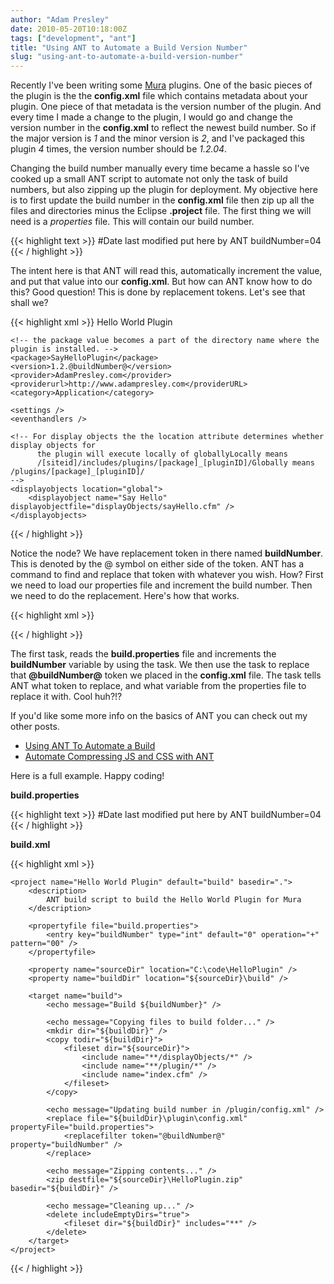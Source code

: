 ```yaml
---
author: "Adam Presley"
date: 2010-05-20T10:18:00Z
tags: ["development", "ant"]
title: "Using ANT to Automate a Build Version Number"
slug: "using-ant-to-automate-a-build-version-number"
---
```


Recently I've been writing some [Mura](http://www.getmura.com/)
plugins. One of the basic pieces of the plugin is the the
**config.xml** file which contains metadata about your plugin. One piece
of that metadata is the version number of the plugin. And every time I
made a change to the plugin, I would go and change the version number in
the **config.xml** to reflect the newest build number. So if the major
version is *1* and the minor version is *2*, and I've packaged this
plugin *4* times, the version number should be *1.2.04*.

Changing the build number manually every time became a hassle so I've
cooked up a small ANT script to automate not only the task of build
numbers, but also zipping up the plugin for deployment.
My objective here is to first update the build number in the
**config.xml** file then zip up all the files and directories minus the
Eclipse **.project** file. The first thing we will need is a
*properties* file. This will contain our build number.

{{< highlight text >}}
#Date last modified put here by ANT
buildNumber=04
{{< / highlight >}}

The intent here is that ANT will read this, automatically increment the
value, and put that value into our **config.xml**. But how can ANT know
how to do this? Good question! This is done by replacement tokens. Let's
see that shall we?

{{< highlight xml >}}
<plugin>
	<name>Hello World Plugin</name>

	<!-- the package value becomes a part of the directory name where the plugin is installed. -->
	<package>SayHelloPlugin</package>
	<version>1.2.@buildNumber@</version>
	<provider>AdamPresley.com</provider>
	<providerurl>http://www.adampresley.com</providerURL>
	<category>Application</category>

	<settings />
	<eventhandlers />

	<!-- For display objects the the location attribute determines whether display objects for
		  the plugin will execute locally of globallyLocally means
		  /[siteid]/includes/plugins/[package]_[pluginID]/Globally means /plugins/[package]_[pluginID]/
	-->
	<displayobjects location="global">
		<displayobject name="Say Hello" displayobjectfile="displayObjects/sayHello.cfm" />
	</displayobjects>
</plugin>
{{< / highlight >}}

Notice the *<version>* node? We have replacement token in there named
**buildNumber**. This is denoted by the @ symbol on either side of the
token. ANT has a command to find and replace that token with whatever
you wish. How? First we need to load our properties file and increment
the build number. Then we need to do the replacement. Here's how that
works.

{{< highlight xml >}}
<propertyfile file="build.properties">
	<entry key="buildNumber" type="int" default="0" operation="+" pattern="00" />
</propertyfile>

<echo message="Updating build number in /plugin/config.xml" />
<replace file="${buildDir}\plugin\config.xml" propertyFile="build.properties">
	<replacefilter token="@buildNumber@" property="buildNumber" />
</replace>
{{< / highlight >}}

The first task, *<propertyfile>* reads the **build.properties**
file and increments the **buildNumber** variable by using the
*<entry>* task. We then use the *<replace>* task to replace that
**@buildNumber@** token we placed in the **config.xml** file. The
*<replacefilter>* task tells ANT what token to replace, and what
variable from the properties file to replace it with. Cool huh?!?

If you'd like some more info on the basics of ANT you can check out my
other posts.

- [Using ANT To Automate a Build](#post/2009/01/using-ant-to-automate-a-build)
- [Automate Compressing JS and CSS with ANT](#post/2009/12/automate-compressing-js-and-css-with-ant)

Here is a full example. Happy coding!

**build.properties**

{{< highlight text >}}
#Date last modified put here by ANT
buildNumber=04
{{< / highlight >}}


**build.xml**

{{< highlight xml >}}
<?xml version="1.0" encoding="UTF-8"?>
	<project name="Hello World Plugin" default="build" basedir=".">
		<description>
			ANT build script to build the Hello World Plugin for Mura
		</description>

		<propertyfile file="build.properties">
			<entry key="buildNumber" type="int" default="0" operation="+" pattern="00" />
		</propertyfile>

		<property name="sourceDir" location="C:\code\HelloPlugin" />
		<property name="buildDir" location="${sourceDir}\build" />

		<target name="build">
			<echo message="Build ${buildNumber}" />

			<echo message="Copying files to build folder..." />
			<mkdir dir="${buildDir}" />
			<copy todir="${buildDir}">
				<fileset dir="${sourceDir}">
					<include name="**/displayObjects/*" />
					<include name="**/plugin/*" />
					<include name="index.cfm" />
				</fileset>
			</copy>

			<echo message="Updating build number in /plugin/config.xml" />
			<replace file="${buildDir}\plugin\config.xml" propertyFile="build.properties">
				<replacefilter token="@buildNumber@" property="buildNumber" />
			</replace>

			<echo message="Zipping contents..." />
			<zip destfile="${sourceDir}\HelloPlugin.zip" basedir="${buildDir}" />

			<echo message="Cleaning up..." />
			<delete includeEmptyDirs="true">
				<fileset dir="${buildDir}" includes="**" />
			</delete>
		</target>
	</project>
{{< / highlight >}}